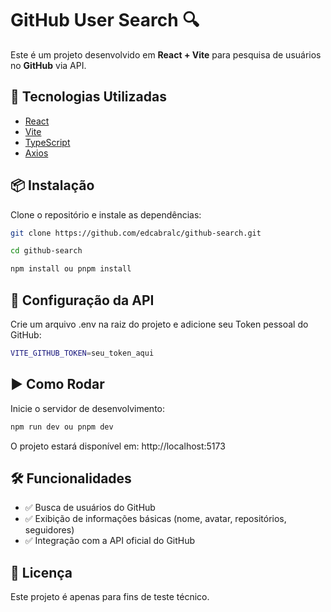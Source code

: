 # GitHub User Search 🔍

Este é um projeto desenvolvido em **React + Vite** para pesquisa de usuários no **GitHub** via API.

## 🚀 Tecnologias Utilizadas

- [React](https://react.dev/)
- [Vite](https://vitejs.dev/)
- [TypeScript](https://www.typescriptlang.org/)
- [Axios](https://axios-http.com/)

## 📦 Instalação

Clone o repositório e instale as dependências:

```bash
git clone https://github.com/edcabralc/github-search.git

cd github-search

npm install ou pnpm install
```

## 🔑 Configuração da API

Crie um arquivo .env na raiz do projeto e adicione seu Token pessoal do GitHub:

```bash
VITE_GITHUB_TOKEN=seu_token_aqui
```

## ▶️ Como Rodar

Inicie o servidor de desenvolvimento:

```bash
npm run dev ou pnpm dev
```

O projeto estará disponível em: http://localhost:5173

## 🛠️ Funcionalidades

- ✅ Busca de usuários do GitHub
- ✅ Exibição de informações básicas (nome, avatar, repositórios, seguidores)
- ✅ Integração com a API oficial do GitHub

## 📄 Licença

Este projeto é apenas para fins de teste técnico.
